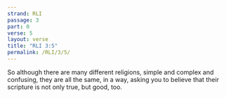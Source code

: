 ```yaml
---
strand: RLI
passage: 3
part: 0
verse: 5
layout: verse
title: "RLI 3:5"
permalink: /RLI/3/5/
---
```

So although there are many different religions, simple and complex and confusing, they are all the same, in a way, asking you to believe that their scripture is not only true, but good, too.
